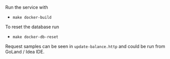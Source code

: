 Run the service with  

* `make docker-build`

To reset the database run

* `make docker-db-reset`


Request samples can be seen in `update-balance.http` and could be run from GoLand / Idea IDE. 